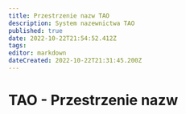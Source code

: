 ```yaml
---
title: Przestrzenie nazw TAO
description: System nazewnictwa TAO
published: true
date: 2022-10-22T21:54:52.412Z
tags: 
editor: markdown
dateCreated: 2022-10-22T21:31:45.200Z
---
```


# TAO - Przestrzenie nazw